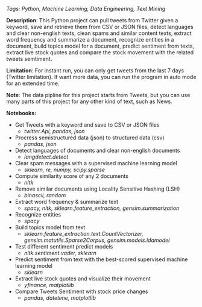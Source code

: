 *Tags: Python, Machine Learning, Data Engineering, Text Mining*

**Description**: This Python project can pull tweets from Twitter given a keyword, save and retrieve them from CSV or JSON files, detect languages and clear non-english texts, clean spams and similar content texts, extract word frequency and summarize a document, recognize entities in a document, build topics model for a document, predict sentiment from texts, extract live stock quotes and compare the stock movement with the related tweets semtiment.

**Limitation**: For instant run, you can only get tweets from the last 7 days (Twitter limitation). If want more data, you can run the program in auto mode for an extended time.

**Note**: The data pipline for this project starts from Tweets, but you can use many parts of this project for any other kind of text, such as News.

**Notebooks:**
- Get Tweets with a keyword and save to CSV or JSON files
    - *twitter.Api, pandas, json*
- Procress semistructured data (json) to structured data (csv)
    - *pandas, json*
- Detect languages of documents and clear non-english documents
    - *langdetect.detect*
- Clear spam messages with a supervised machine learning model 
    - *sklearn, re, numpy, scipy.sparse*
- Compute similarity score of any 2 documents 
    - *nltk*
- Remove similar documents using Locality Sensitive Hashing (LSH)
    - *binascii, random*
- Extract word frequency & summarize text
    - *spacy, nltk, sklearn.feature_extraction, gensim.summarization*
- Recognize entities 
    - *spacy*
- Build topics model from text
    - *sklearn.feature_extraction.text.CountVectorizer, gensim.matutils.Sparse2Corpus, gensim.models.ldamodel*
- Test different sentiment predict models
    - *nltk.sentiment.vader, sklearn* 
- Predict sentiment from text with the best-scored supervised machine learning model 
    - *sklearn*
- Extract live stock quotes and visualize their movement 
    - *yfinance, matplotlib*
- Compare Tweets Sentiment with stock price changes
    - *pandas, datetime, matplotlib*